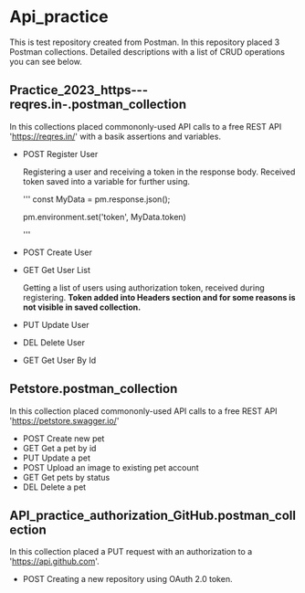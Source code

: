 Api_practice
============

This is test repository created from Postman. In this repository placed 3 Postman collections. Detailed descriptions with a list of CRUD operations you can see below.


Practice_2023_https---reqres.in-.postman_collection
---------------------------------------------------

In this collections placed commononly-used API calls to a free REST API 'https://reqres.in/' with a basik assertions and variables.

* POST Register User
  
  Registering a user and receiving a token in the response body. Received token saved into a variable for further using.

  '''
     const MyData  = pm.response.json();

     pm.environment.set('token', MyData.token)
  
  '''
  
* POST Create User
* GET Get User List
  
  Getting a list of users using authorization token, received during registering. __Token added into Headers section and for some reasons is not visible in saved collection.__
  
* PUT Update User
* DEL Delete User
* GET Get User By Id


Petstore.postman_collection
---------------------------

In this collection placed commononly-used API calls to a free REST API 'https://petstore.swagger.io/'

* POST Create new pet
* GET Get a pet by id
* PUT Update a pet
* POST Upload an image to existing pet account
* GET Get pets by status
* DEL Delete a pet


API_practice_authorization_GitHub.postman_collection
----------------------------------------------------

In this collection placed a PUT request with an authorization to a 'https://api.github.com'.

* POST Creating a new repository using OAuth 2.0 token.





